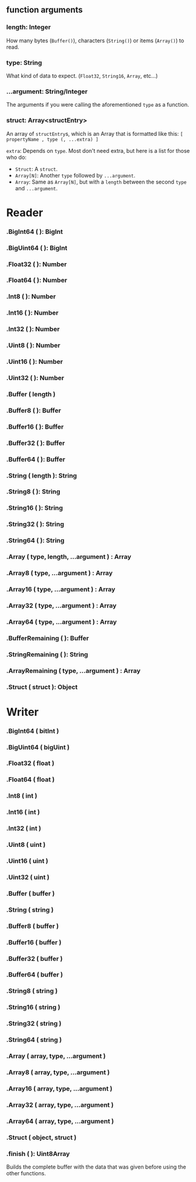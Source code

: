 ## function arguments

### length: Integer
How many bytes (`Buffer()`), characters (`String()`) or items (`Array()`) to read.

### type: String
What kind of data to expect. (`Float32`, `String16`, `Array`, etc...)

### ...argument: String/Integer
The arguments if you were calling the aforementioned `type` as a function.

### struct: Array\<structEntry>
An array of `structEntry`s, which is an Array that is formatted like this: `[ propertyName , type (, ...extra) ]`

`extra`: Depends on `type`. Most don't need extra, but here is a list for those who do:
- `Struct`: A `struct`.
- `Array[N]`: Another `type` followed by `...argument`.
- `Array`: Same as `Array[N]`, but with a `length` between the second `type` and `...argument`.

# Reader
### .BigInt64 ( ): BigInt
### .BigUint64 ( ): BigInt
### .Float32 ( ): Number
### .Float64 ( ): Number
### .Int8 ( ): Number
### .Int16 ( ): Number
### .Int32 ( ): Number
### .Uint8 ( ): Number
### .Uint16 ( ): Number
### .Uint32 ( ): Number
### .Buffer ( length )
### .Buffer8 ( ): Buffer
### .Buffer16 ( ): Buffer
### .Buffer32 ( ): Buffer
### .Buffer64 ( ): Buffer
### .String ( length ): String
### .String8 ( ): String
### .String16 ( ): String
### .String32 ( ): String
### .String64 ( ): String
### .Array ( type, length, ...argument ) : Array
### .Array8 ( type, ...argument ) : Array
### .Array16 ( type, ...argument ) : Array
### .Array32 ( type, ...argument ) : Array
### .Array64 ( type, ...argument ) : Array
### .BufferRemaining ( ): Buffer
### .StringRemaining ( ): String
### .ArrayRemaining ( type, ...argument ) : Array
### .Struct ( struct ): Object

# Writer
### .BigInt64 ( bitInt )
### .BigUint64 ( bigUint )
### .Float32 ( float )
### .Float64 ( float )
### .Int8 ( int )
### .Int16 ( int )
### .Int32 ( int )
### .Uint8 ( uint )
### .Uint16 ( uint )
### .Uint32 ( uint )
### .Buffer ( buffer )
### .String ( string )
### .Buffer8 ( buffer )
### .Buffer16 ( buffer )
### .Buffer32 ( buffer )
### .Buffer64 ( buffer )
### .String8 ( string )
### .String16 ( string )
### .String32 ( string )
### .String64 ( string )
### .Array ( array, type, ...argument )
### .Array8 ( array, type, ...argument )
### .Array16 ( array, type, ...argument )
### .Array32 ( array, type, ...argument )
### .Array64 ( array, type, ...argument )
### .Struct ( object, struct )
### .finish ( ): Uint8Array
Builds the complete buffer with the data that was given before using the other functions.